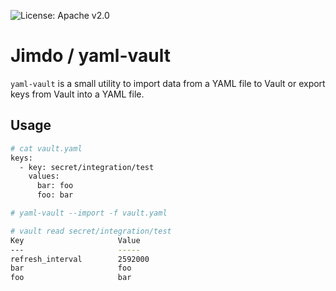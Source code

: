 ![License: Apache v2.0](https://badges.fyi/github/license/Jimdo/yaml-vault)

# Jimdo / yaml-vault

`yaml-vault` is a small utility to import data from a YAML file to Vault or export keys from Vault into a YAML file.

## Usage

```bash
# cat vault.yaml
keys:
  - key: secret/integration/test
    values:
      bar: foo
      foo: bar

# yaml-vault --import -f vault.yaml

# vault read secret/integration/test
Key                     Value
---                     -----
refresh_interval        2592000
bar                     foo
foo                     bar

```
